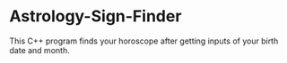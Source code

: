 # Astrology-Sign-Finder
This C++ program finds your horoscope after getting inputs of your birth date and month.

